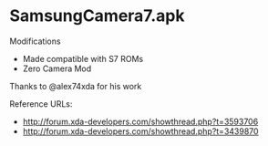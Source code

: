 # SamsungCamera7.apk

Modifications

- Made compatible with S7 ROMs
- Zero Camera Mod

Thanks to @alex74xda for his work

Reference URLs:

- http://forum.xda-developers.com/showthread.php?t=3593706
- http://forum.xda-developers.com/showthread.php?t=3439870
